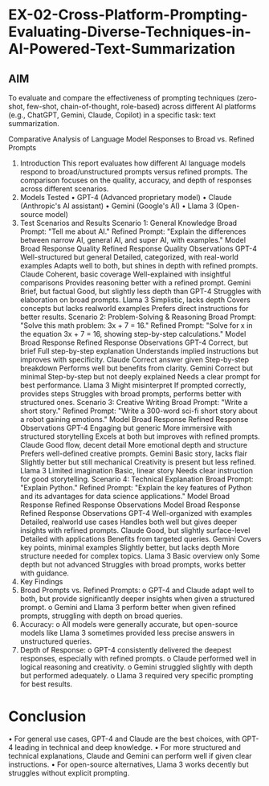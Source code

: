 # EX-02-Cross-Platform-Prompting-Evaluating-Diverse-Techniques-in-AI-Powered-Text-Summarization

## AIM
To evaluate and compare the effectiveness of prompting techniques (zero-shot, few-shot, chain-of-thought, role-based) across different AI platforms (e.g., ChatGPT, Gemini, Claude, Copilot) in a specific task: text summarization.

Comparative Analysis of Language Model Responses to Broad vs. Refined
Prompts
1. Introduction
This report evaluates how different AI language models respond to broad/unstructured prompts versus
refined prompts. The comparison focuses on the quality, accuracy, and depth of responses across
different scenarios.
2. Models Tested
• GPT-4 (Advanced proprietary model)
• Claude (Anthropic's AI assistant)
• Gemini (Google's AI)
• Llama 3 (Open-source model)
3. Test Scenarios and Results
Scenario 1: General Knowledge
Broad Prompt: "Tell me about AI."
Refined Prompt: "Explain the differences between narrow AI, general AI, and super AI, with
examples."
Model
Broad Response
Quality
Refined Response Quality Observations
GPT-4 Well-structured
but general
 Detailed, categorized, with
real-world examples
Adapts well to both, but shines in
depth with refined prompts.
Claude Coherent, basic
coverage
 Well-explained with
insightful comparisons
Provides reasoning better with a
refined prompt.
Gemini Brief, but factual
 Good, but slightly less depth
than GPT-4
Struggles with elaboration on broad
prompts.
Llama
3
 Simplistic, lacks
depth
 Covers concepts but lacks realworld examples
Prefers direct instructions for better
results.
Scenario 2: Problem-Solving & Reasoning
Broad Prompt: "Solve this math problem: 3x + 7 = 16."
Refined Prompt: "Solve for x in the equation 3x + 7 = 16, showing step-by-step calculations."
Model Broad Response Refined Response Observations
GPT-4 Correct, but
brief
 Full step-by-step
explanation
Understands implied instructions but
improves with specificity.
Claude Correct answer
given
 Step-by-step
breakdown
Performs well but benefits from clarity.
Gemini Correct but
minimal
 Step-by-step but not
deeply explained
Needs a clear prompt for best performance.
Llama
3
 Might
misinterpret
 If prompted correctly,
provides steps
Struggles with broad prompts, performs
better with structured ones.
Scenario 3: Creative Writing
Broad Prompt: "Write a short story."
Refined Prompt: "Write a 300-word sci-fi short story about a robot gaining emotions."
Model Broad Response Refined Response Observations
GPT-4 Engaging but
generic
 More immersive with
structured storytelling
Excels at both but improves with
refined prompts.
Claude Good flow, decent
detail
 More emotional depth and
structure
Prefers well-defined creative
prompts.
Gemini Basic story, lacks
flair
 Slightly better but still
mechanical
Creativity is present but less
refined.
Llama
3
 Limited
imagination
 Basic, linear story
Needs clear instruction for good
storytelling.
Scenario 4: Technical Explanation
Broad Prompt: "Explain Python."
Refined Prompt: "Explain the key features of Python and its advantages for data science applications."
Model Broad Response Refined Response Observations
Model Broad Response Refined Response Observations
GPT-4 Well-organized
with examples
 Detailed, realworld use cases
Handles both well but gives deeper
insights with refined prompts.
Claude Good, but slightly
surface-level
 Detailed with
applications
Benefits from targeted queries.
Gemini Covers key points,
minimal examples
 Slightly better, but
lacks depth
More structure needed for complex
topics.
Llama
3 Basic overview only
 Some depth but not
advanced
Struggles with broad prompts, works
better with guidance.
4. Key Findings
1. Broad Prompts vs. Refined Prompts:
o GPT-4 and Claude adapt well to both, but provide significantly deeper insights when
given a structured prompt.
o Gemini and Llama 3 perform better when given refined prompts, struggling with depth
on broad queries.
2. Accuracy:
o All models were generally accurate, but open-source models like Llama 3 sometimes
provided less precise answers in unstructured queries.
3. Depth of Response:
o GPT-4 consistently delivered the deepest responses, especially with refined prompts.
o Claude performed well in logical reasoning and creativity.
o Gemini struggled slightly with depth but performed adequately.
o Llama 3 required very specific prompting for best results.
# Conclusion
• For general use cases, GPT-4 and Claude are the best choices, with GPT-4 leading in technical
and deep knowledge.
• For more structured and technical explanations, Claude and Gemini can perform well if given
clear instructions.
• For open-source alternatives, Llama 3 works decently but struggles without explicit prompting.



